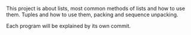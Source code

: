 This project is about lists, most common methods of lists and how to use them. Tuples and how to use them, packing and sequence unpacking. 

Each program will be explained by its own commit.
